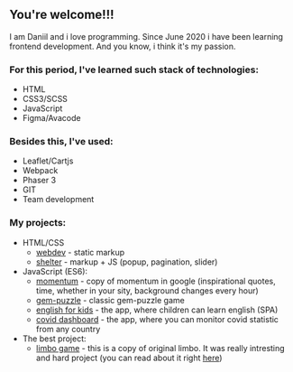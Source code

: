 ## You're welcome!!!
I am Daniil and i love programming. Since June 2020 i have been learning frontend development. And you know, i think it's my passion.

### For this period, I've learned such stack of technologies:
* HTML
* CSS3/SCSS
* JavaScript
* Figma/Avacode

### Besides this, I've used:
* Leaflet/Cartjs
* Webpack
* Phaser 3 
* GIT
* Team development

### My projects:
* HTML/CSS
  * [webdev](https://dansitnikov.github.io/webdev/webdev/) - static markup
  * [shelter](https://dansitnikov.github.io/shelter/shelter/pages/main/) - markup + JS (popup, pagination, slider)
* JavaScript (ES6):
  * [momentum](https://dansitnikov.github.io/momentum/dist/) - copy of momentum in google (inspirational quotes, time, whether in your sity, background changes every hour)
  * [gem-puzzle](https://dansitnikov.github.io/gem-puzzle/dist/) - classic gem-puzzle game
  * [english for kids](https://dansitnikov.github.io/english-for-kids/dist/#page0) - the app, where children can learn english (SPA)
  * [covid dashboard](https://dansitnikov.github.io/covid/dist/) - the app, where you can monitor covid statistic from any country
* The best project:
  * [limbo game](https://dansitnikov.github.io/covid/dist/) - this is a copy of original limbo. It was really intresting and hard project (you can read about it right [here](https://dazik.medium.com/rs-school-%D0%BE%D1%82-%D1%87%D0%B0%D0%B9%D0%BD%D0%B8%D0%BA%D0%B0-%D0%B4%D0%BE-%D0%B4%D0%B6%D1%83%D0%BD%D0%B0-%D0%B7%D0%B0-%D0%BF%D0%BE%D0%BB%D0%B3%D0%BE%D0%B4%D0%B0-48b045378e0c))
